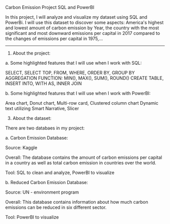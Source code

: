 Carbon Emission Project SQL and PowerBI

In this project, I will analyze and visualize my dataset using SQL and PowerBi. I will use this dataset to discover some aspects: America's highest and lowest amount of carbon emission by Year, the country with the most significant and most downward emissions per capital in 2017 compared to the changes of emissions per capital in 1975,...

-------------------------------------------------------------------------------------------------------------------------
1. About the project:
   
a. Some highlighted features that I will use when I work with SQL:

SELECT, SELECT TOP, FROM, WHERE, ORDER BY, GROUP BY
AGGREGATION FUNCTION: MIN(), MAX(), SUM(), ROUND()
CREATE TABLE, INSERT INTO, WITH AS, INNER JOIN

b. Some highlighted features that I will use when I work with PowerBI:

Area chart, Donut chart, Multi-row card, Clustered column chart
Dynamic text utilizing Smart Narrative, Slicer

3. About the dataset:
   
There are two databaes in my project:

a. Carbon Emission Database:

Source: Kaggle

Overall: The database contains the amount of carbon emissions per capital in a country as well as total carbon emission in countries over the world.

Tool: SQL to clean and analyze, PowerBI to visualize

b. Reduced Carbon Emission Database:

Source: UN - environment program

Overall: This database contains information about how much carbon emissions can be reduced in six different sector.

Tool: PowerBI to visualize
